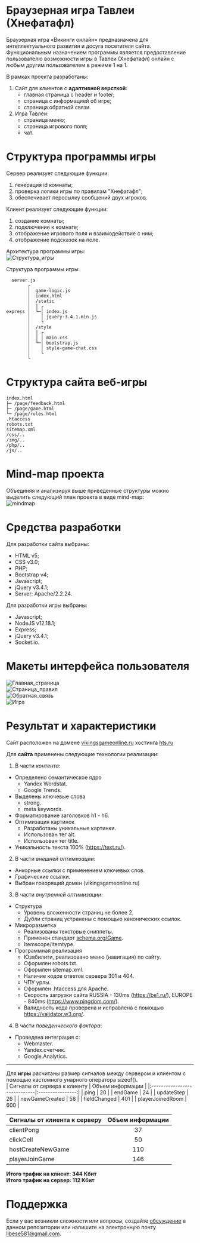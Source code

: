 # Браузерная игра Тавлеи (Хнефатафл)
Браузерная игра «Викинги онлайн» предназначена для интеллектуального развития и досуга посетителя сайта.<br>
Функциональным назначением программы является предоставление пользователю возможности игры в Тавлеи (Хнефатафл) онлайн с любым другим пользователем в режиме 1 на 1. <br>

В рамках проекта разработаны:<br>
1. Сайт для клиентов с **адаптивной версткой**:
   * главная страница с header и footer;
   * страница с информацией об игре;
   * страница обратной связи. 
2. Игра Тавлеи: 
   * страница меню;
   * страница игрового поля;
   * чат.
# Структура программы игры
Сервер реализует следующие функции:
1. генерация id комнаты;
2. проверка логики игры по правилам "Хнефатафл";
3. обеспечивает пересылку сообщений двух игроков.

Клиент реализует следующие функции:
1. создание комнаты;
2. подключение к комнате;
3. отображение игрового поля и взаимодействие с ним;
4. отображение подсказок на поле.

Архитектура программы игры:<br>
![Структура_игры](https://i.pinimg.com/originals/9b/4f/ac/9b4facd5df535011a4f657e12ab61f87.png)

Структура программы игры: <br>
```
  server.js 
        ┌ 
        │  game-logic.js 
        │  index.html 
        │  /static 
        │  │ ┌
express │  └─│ index.js
        │    │ jquery-3.4.1.min.js
        │    └
        │  /style
        │  │ ┌
        │  │ │ main.css
        │  └─│ bootstrap.js
        │    │ style-game-chat.css
        │    └
        └ 
```
# Структура сайта веб-игры
```
index.html
├─ /page/feedback.html
├─ /page/game.html
└─ /page/rules.html
.htaccess
robots.txt
sitemap.xml
/css/..
/img/..
/php/..
/js/..
```
# Mind-map проекта
Объединяя и анализируя выше приведенные структуры можно выделить следующий план проекта в виде mind-map:<br>
![mindmap](https://i.pinimg.com/originals/b1/d3/57/b1d357b7b5367ceafd566d8fbbceee2f.png "Mind-map проекта")

# Средства разработки
Для разработки сайта выбраны: 
  * HTML v5;
  * CSS v3.0;
  * PHP;
  * Bootstrap v4;
  * Javascript;
  * jQuery v3.4.1;
  * Server: Apache/2.2.24.
  
Для разработки игры выбраны: 
  * Javascript;
  * NodeJS v12.18.1;
  * Express;
  * jQuery v3.4.1;
  * Socket.io.

# Макеты интерфейса пользователя
![Главная_страница](https://i.pinimg.com/originals/13/99/a3/1399a3eff3dabc072782b7d2a12f7168.png "Макет главной страницы")<br>
![Страница_правил](https://i.pinimg.com/originals/b6/47/55/b64755bea243f7fcfbcb5326b5700c81.png "Макет страницы об игре")<br>
![Обратная_связь](https://i.pinimg.com/originals/74/2a/3e/742a3e152add97cd1edf5d78ee3895d4.png "Макет формы обратной связи")<br>
![Игра](https://i.pinimg.com/originals/ae/05/2c/ae052c672cd11fcecfba84f8b7f69987.png "Макет игрового поля")<br>

# Результат и характеристики
Сайт расположен на домене [vikingsgameonline.ru][1] хостинга [hts.ru][2]

Для **сайта** применены следующие технологии реализации:<br>
1. В части *контента*:
  * Определено семантическое ядро 
    * Yandex Wordstat.
    * Google Trends.
  * Выделены ключевые слова 
    * strong.
    * meta keywords.
  * Форматирование заголовков h1 - h6.
  * Оптимизация картинок
    * Разработаны уникальные картинки.
    * Использован тег alt.
    * Использован тег title.
  * Уникальность текста 100% (https://text.ru/).
2. В части *внешней оптимизации*:
  * Анкорные ссылки с применением ключевых слов.
  * Графические ссылки.
  * Выбран говорящий домен (vikingsgameonline.ru)
3. В части *внутренней оптимизации*:
  * Структура
    * Уровень вложенности страниц не более 2.
    * Дубли страниц устранены с помощью канонических ссылок.
  * Микроразметка
    * Реализованы текстовые сниппеты.
    * Применен стандарт [schema.org/Game](https://schema.org/Game).
    * Itemscope/itemtype.
  * Программная реализация 
    * Юзабилити, реализовано меню (навигация) по сайту.
    * Оформлен robots.txt.
    * Оформлен sitemap.xml.
    * Наличие кодов ответов сервера 301 и 404.
    * ЧПУ урлы.
    * Оформлен .htaccess для Apache.
    * Скорость загрузки сайта RUSSIA - 130ms (https://be1.ru/), EUROPE - 840ms (https://www.pingdom.com/). 
    * Валидность кода проверена и исправлена с помощью https://validator.w3.org/.
4. В части *поведенческого фактора*:
  * Проведена интеграция с:
    * Webmaster.
    * Yandex.счетчик.
    * Google.Analytics.
***

Для **игры** расчитаны размер сигналов между сервером и клиентом с помощью кастомного унарного оператора sizeof().<br>
| Сигналы от сервера к клиенту | Объем информации |
|:-----------------------------|:----------------:|
| ping | 20 |
| endGame | 24 |
| updateStep | 26 |
| newGameCreated | 58 |
| fieldChanged | 401 |
| playerJoinedRoom | 600 |

| Сигналы от клиента к серверу | Объем информации |
|:-----------------------------|:----------------:|
| clientPong | 37 |
| clickCell | 50 |
| hostCreateNewGame | 110 |
| playerJoinGame | 146 |

**Итого трафик на клиент: 344 Кбит**<br>
**Итого трафик на сервер: 112 Кбит**<br>

# Поддержка
Если у вас возникли сложности или вопросы, создайте [обсуждение][3] в данном репозитории 
или напишите на электронную почту libese581@gmail.com.

[1]: https://vikingsgameonline.ru
[2]: https://hts.ru
[3]: https://github.com/libra581/ProjectWebsiteTavlei/issues
